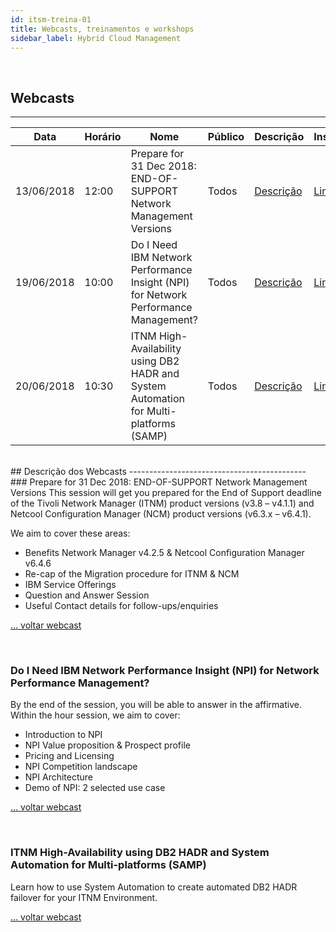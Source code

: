 ```yaml
---
id: itsm-treina-01
title: Webcasts, treinamentos e workshops
sidebar_label: Hybrid Cloud Management
---
```

<br />

## Webcasts
-----------------------------------
|Data|Horário|Nome|Público|Descrição|Inscrição| 
|---|---|---|---|---|---|
|13/06/2018| 12:00 | Prepare for 31 Dec 2018: END-OF-SUPPORT Network Management Versions | Todos | [Descrição](/docs/itsm-treina-01.html#prepare-for-31-dec-2018-end-of-support-network-management-versions) | [Link](https://event.on24.com/eventRegistration/EventLobbyServlet?target=reg20.jsp&referrer=&eventid=1681927&sessionid=1&key=09F7A3E4DBDB1C0D2E1FAFC02F846EF6&regTag=&sourcepage=register) | 
|19/06/2018| 10:00 | Do I Need IBM Network Performance Insight (NPI) for Network Performance Management? | Todos| [Descrição](/docs/itsm-treina-01.html#do-i-need-ibm-network-performance-insight-npi-for-network-performance-management) |[Link](https://event.on24.com/eventRegistration/EventLobbyServlet?target=reg20.jsp&referrer=&eventid=1765312&sessionid=1&key=8FFAD2CAA6461853891E820C60D2C4B2&regTag=&sourcepage=register) |
|20/06/2018| 10:30 | ITNM High-Availability using DB2 HADR and System Automation for Multi-platforms (SAMP) | Todos | [Descrição](/docs/itsm-treina-01.html#itnm-high-availability-using-db2-hadr-and-system-automation-for-multi-platforms-samp) | [Link](https://event.on24.com/eventRegistration/EventLobbyServlet?target=reg20.jsp&referrer=&eventid=1681969&sessionid=1&key=87DCC61C656FC9B7EE95B36AACB24D8D&regTag=&sourcepage=register) |

<br />
## Descrição dos Webcasts 
--------------------------------------------
<br />
### Prepare for 31 Dec 2018: END-OF-SUPPORT Network Management Versions
This session will get you prepared for the End of Support deadline of the Tivoli Network Manager (ITNM)   product versions (v3.8 – v4.1.1) and Netcool Configuration Manager (NCM) product versions (v6.3.x – v6.4.1).

We aim to cover these areas:
- Benefits Network Manager v4.2.5 & Netcool Configuration Manager v6.4.6
- Re-cap of the Migration procedure for ITNM & NCM
- IBM Service Offerings
- Question and Answer Session
- Useful Contact details for follow-ups/enquiries

[... voltar webcast](/docs/itsm-treina-01.html#webcasts)

<br />

### Do I Need IBM Network Performance Insight (NPI) for Network Performance Management?
By the end of the session, you will be able to answer in the affirmative. Within the hour session, we aim to cover:
- Introduction to NPI
- NPI Value proposition & Prospect profile
- Pricing and Licensing
- NPI Competition landscape
- NPI Architecture
- Demo of NPI: 2 selected use case

[... voltar webcast](/docs/itsm-treina-01.html#webcasts)

<br />

### ITNM High-Availability using DB2 HADR and System Automation for Multi-platforms (SAMP)
Learn how to use System Automation to create automated DB2 HADR failover for your ITNM Environment.

[... voltar webcast](/docs/itsm-treina-01.html#webcasts)